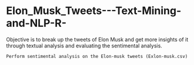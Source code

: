 # Elon_Musk_Tweets---Text-Mining-and-NLP-R-
Objective is to break up the tweets of Elon Musk and get more insights of it through textual analysis and evaluating the sentimental analysis.

    Perform sentimental analysis on the Elon-musk tweets (Exlon-musk.csv)
